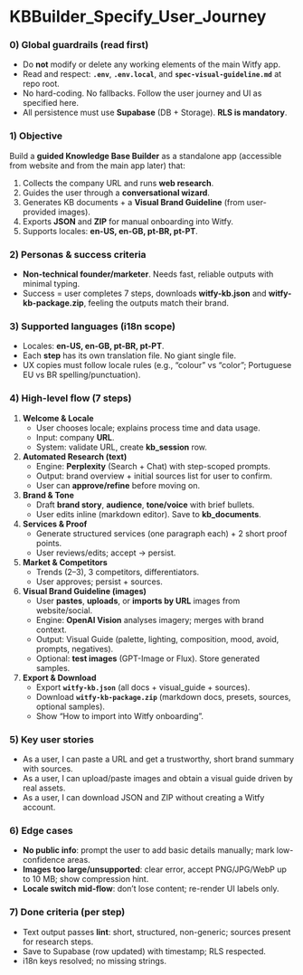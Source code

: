 # KBBuilder_Specify_User_Journey

### 0) Global guardrails (read first)

- Do **not** modify or delete any working elements of the main Witfy app.
- Read and respect: **`.env`**, **`.env.local`**, and **`spec-visual-guideline.md`** at repo root.
- No hard-coding. No fallbacks. Follow the user journey and UI as specified here.
- All persistence must use **Supabase** (DB + Storage). **RLS is mandatory**.

### 1) Objective

Build a **guided Knowledge Base Builder** as a standalone app (accessible from website and from the main app later) that:

1. Collects the company URL and runs **web research**.
2. Guides the user through a **conversational wizard**.
3. Generates KB documents + a **Visual Brand Guideline** (from user-provided images).
4. Exports **JSON** and **ZIP** for manual onboarding into Witfy.
5. Supports locales: **en-US, en-GB, pt-BR, pt-PT**.

### 2) Personas & success criteria

- **Non-technical founder/marketer**. Needs fast, reliable outputs with minimal typing.
- Success = user completes 7 steps, downloads **witfy-kb.json** and **witfy-kb-package.zip**, feeling the outputs match their brand.

### 3) Supported languages (i18n scope)

- Locales: **en-US, en-GB, pt-BR, pt-PT**.
- Each **step** has its own translation file. No giant single file.
- UX copies must follow locale rules (e.g., “colour” vs “color”; Portuguese EU vs BR spelling/punctuation).

### 4) High-level flow (7 steps)

1. **Welcome & Locale**
    - User chooses locale; explains process time and data usage.
    - Input: company **URL**.
    - System: validate URL, create **kb_session** row.
2. **Automated Research (text)**
    - Engine: **Perplexity** (Search + Chat) with step-scoped prompts.
    - Output: brand overview + initial sources list for user to confirm.
    - User can **approve/refine** before moving on.
3. **Brand & Tone**
    - Draft **brand story**, **audience**, **tone/voice** with brief bullets.
    - User edits inline (markdown editor). Save to **kb_documents**.
4. **Services & Proof**
    - Generate structured services (one paragraph each) + 2 short proof points.
    - User reviews/edits; accept → persist.
5. **Market & Competitors**
    - Trends (2–3), 3 competitors, differentiators.
    - User approves; persist + sources.
6. **Visual Brand Guideline (images)**
    - User **pastes**, **uploads**, or **imports by URL** images from website/social.
    - Engine: **OpenAI Vision** analyses imagery; merges with brand context.
    - Output: Visual Guide (palette, lighting, composition, mood, avoid, prompts, negatives).
    - Optional: **test images** (GPT-Image or Flux). Store generated samples.
7. **Export & Download**
    - Export **`witfy-kb.json`** (all docs + visual_guide + sources).
    - Download **`witfy-kb-package.zip`** (markdown docs, presets, sources, optional samples).
    - Show “How to import into Witfy onboarding”.

### 5) Key user stories

- As a user, I can paste a URL and get a trustworthy, short brand summary with sources.
- As a user, I can upload/paste images and obtain a visual guide driven by real assets.
- As a user, I can download JSON and ZIP without creating a Witfy account.

### 6) Edge cases

- **No public info**: prompt the user to add basic details manually; mark low-confidence areas.
- **Images too large/unsupported**: clear error, accept PNG/JPG/WebP up to 10 MB; show compression hint.
- **Locale switch mid-flow**: don’t lose content; re-render UI labels only.

### 7) Done criteria (per step)

- Text output passes **lint**: short, structured, non-generic; sources present for research steps.
- Save to Supabase (row updated) with timestamp; RLS respected.
- i18n keys resolved; no missing strings.